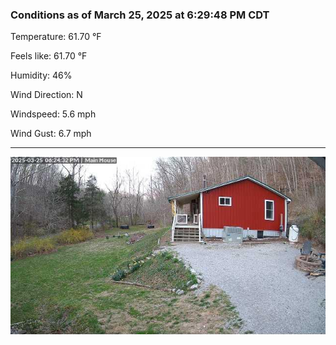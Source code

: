 ### Conditions as of March 25, 2025 at 6:29:48 PM CDT 

Temperature: 61.70 &deg;F

Feels like: 61.70 &deg;F

Humidity: 46%

Wind Direction: N

Windspeed: 5.6 mph

Wind Gust: 6.7 mph

---

<img src="./images/latest.jpeg"/>

